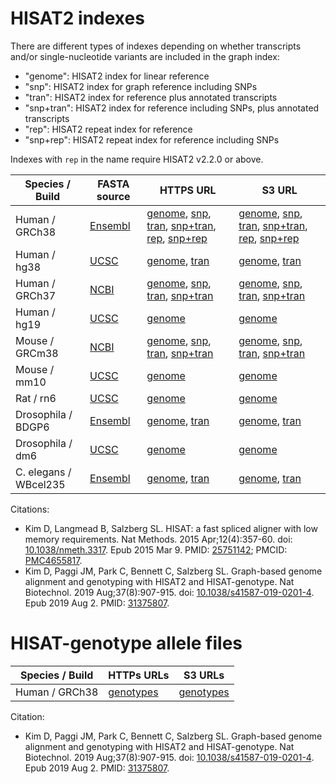 # HISAT2 indexes

There are different types of indexes depending on whether transcripts and/or single-nucleotide variants are included in the graph index:

* "genome": HISAT2 index for linear reference
* "snp": HISAT2 index for graph reference including SNPs
* "tran": HISAT2 index for reference plus annotated transcripts
* "snp+tran": HISAT2 index for reference including SNPs, plus annotated transcripts
* "rep": HISAT2 repeat index for reference
* "snp+rep": HISAT2 repeat index for reference including SNPs

Indexes with `rep` in the name require HISAT2 v2.2.0 or above.

<div class="datatable-begin"></div>

Species / Build         | FASTA source                    | HTTPS URL                                                                                                                                                         | S3 URL
----------------------- | ------------------------------- | ----------------------------------------------------------------------------------------------------------------------------------------------------------------- | ------
Human      / GRCh38     | [Ensembl][ht2_grch38_source]    | [genome][ht2_grch38_genome], [snp][ht2_grch38_snp], [tran][ht2_grch38_tran], [snp+tran][ht2_grch38_snptran], [rep][ht2_grch38_rep], [snp+rep][ht2_grch38_snprep]  | [genome][ht2_grch38_genome_s3], [snp][ht2_grch38_snp_s3], [tran][ht2_grch38_tran_s3], [snp+tran][ht2_grch38_snptran_s3], [rep][ht2_grch38_rep_s3], [snp+rep][ht2_grch38_snprep_s3]
Human      / hg38       | [UCSC][ht2_hg38_source]         | [genome][ht2_hg38_genome], [tran][ht2_hg38_tran]                                                                                                                  | [genome][ht2_hg38_genome_s3], [tran][ht2_hg38_tran_s3]
Human      / GRCh37     | [NCBI][ht2_grch37_source]       | [genome][ht2_grch37_genome], [snp][ht2_grch37_snp], [tran][ht2_grch37_tran], [snp+tran][ht2_grch37_snptran]                                                       | [genome][ht2_grch37_genome_s3], [snp][ht2_grch37_snp_s3], [tran][ht2_grch37_tran_s3], [snp+tran][ht2_grch37_snptran_s3]
Human      / hg19       | [UCSC][ht2_hg19_source]         | [genome][ht2_hg19_genome]                                                                                                                                         | [genome][ht2_hg19_genome_s3]
Mouse      / GRCm38     | [NCBI][ht2_grcm38_source]       | [genome][ht2_grcm38_genome], [snp][ht2_grcm38_snp], [tran][ht2_grcm38_tran], [snp+tran][ht2_grcm38_snptran]                                                       | [genome][ht2_grcm38_genome_s3], [snp][ht2_grcm38_snp_s3], [tran][ht2_grcm38_tran_s3], [snp+tran][ht2_grcm38_snptran_s3]
Mouse      / mm10       | [UCSC][ht2_mm10_source]         | [genome][ht2_mm10_genome]                                                                                                                                         | [genome][ht2_mm10_genome_s3] 
Rat        / rn6        | [UCSC][ht2_rn6_source]          | [genome][ht2_rn6_genome]                                                                                                                                          | [genome][ht2_rn6_genome_s3]
Drosophila / BDGP6      | [Ensembl][ht2_bdgp6_source]     | [genome][ht2_bdgp6_genome], [tran][ht2_bdgp6_tran]                                                                                                                | [genome][ht2_bdgp6_genome_s3], [tran][ht2_bdgp6_tran_s3]
Drosophila / dm6        | [UCSC][ht2_dm6_source]          | [genome][ht2_dm6_genome]                                                                                                                                          | [genome][ht2_dm6_genome_s3] 
C. elegans / WBcel235   | [Ensembl][ht2_wbcel235_source]  | [genome][ht2_wbcel235_genome], [tran][ht2_wbcel235_tran]                                                                                                          | [genome][ht2_wbcel235_genome_s3], [tran][ht2_wbcel235_tran_s3]

<div class="datatable-end"></div>

[ht2_grch38_source]: https://github.com/DaehwanKimLab/hisat2/blob/master/scripts/make_grch38.sh
[ht2_grch38_genome]: https://genome-idx.s3.amazonaws.com/hisat/grch38_genome.tar.gz
[ht2_grch38_genome_s3]: s3://genome-idx/hisat/grch38_genome.tar.gz
[ht2_grch38_snp]: https://genome-idx.s3.amazonaws.com/hisat/grch38_snp.tar.gz
[ht2_grch38_snp_s3]: s3://genome-idx/hisat/grch38_snp.tar.gz
[ht2_grch38_tran]: https://genome-idx.s3.amazonaws.com/hisat/grch38_tran.tar.gz
[ht2_grch38_tran_s3]: s3://genome-idx/hisat/grch38_tran.tar.gz
[ht2_grch38_snptran]: https://genome-idx.s3.amazonaws.com/hisat/grch38_snp_tran.tar.gz
[ht2_grch38_snptran_s3]: s3://genome-idx/hisat/grch38_snp_tran.tar.gz
[ht2_grch38_rep]: https://genome-idx.s3.amazonaws.com/hisat/grch38_rep.tar.gz
[ht2_grch38_rep_s3]: s3://genome-idx/hisat/grch38_rep.tar.gz
[ht2_grch38_snprep]: https://genome-idx.s3.amazonaws.com/hisat/grch38_snprep.tar.gz
[ht2_grch38_snprep_s3]: s3://genome-idx/hisat/grch38_snprep.tar.gz

[ht2_hg38_source]: https://github.com/DaehwanKimLab/hisat2/blob/master/scripts/make_hg38.sh
[ht2_hg38_genome]: https://genome-idx.s3.amazonaws.com/hisat/hg38.tar.gz
[ht2_hg38_genome_s3]: s3://genome-idx/hisat/hg38.tar.gz
[ht2_hg38_tran]: https://genome-idx.s3.amazonaws.com/hisat/hg38_tran.tar.gz
[ht2_hg38_tran_s3]: s3://genome-idx/hisat/hg38_tran.tar.gz

[ht2_grch37_source]: https://github.com/infphilo/hisat2/blob/master/scripts/make_grch37.sh
[ht2_grch37_genome]: https://genome-idx.s3.amazonaws.com/hisat/grch37_genome.tar.gz
[ht2_grch37_genome_s3]: s3://genome-idx/hisat/grch37_genome.tar.gz
[ht2_grch37_snp]: https://genome-idx.s3.amazonaws.com/hisat/grch37_snp.tar.gz
[ht2_grch37_snp_s3]: s3://genome-idx/hisat/grch37_snp.tar.gz
[ht2_grch37_tran]: https://genome-idx.s3.amazonaws.com/hisat/grch37_tran.tar.gz
[ht2_grch37_tran_s3]: s3://genome-idx/hisat/grch37_tran.tar.gz
[ht2_grch37_snptran]: https://genome-idx.s3.amazonaws.com/hisat/grch37_snptran.tar.gz
[ht2_grch37_snptran_s3]: s3://genome-idx/hisat/grch37_snptran.tar.gz

[ht2_hg19_source]: https://github.com/DaehwanKimLab/hisat2/blob/master/scripts/make_hg19.sh
[ht2_hg19_genome]: https://genome-idx.s3.amazonaws.com/hisat/hg19_genome.tar.gz
[ht2_hg19_genome_s3]: s3://genome-idx/hisat/hg19_genome.tar.gz

[ht2_grcm38_source]: https://github.com/infphilo/hisat2/blob/master/scripts/make_grcm38.sh
[ht2_grcm38_genome]: https://genome-idx.s3.amazonaws.com/hisat/grcm38_genome.tar.gz
[ht2_grcm38_genome_s3]: s3://genome-idx/hisat/grcm38_genome.tar.gz
[ht2_grcm38_snp]: https://genome-idx.s3.amazonaws.com/hisat/grcm38_snp.tar.gz
[ht2_grcm38_snp_s3]: s3://genome-idx/hisat/grcm38_snp.tar.gz
[ht2_grcm38_tran]: https://genome-idx.s3.amazonaws.com/hisat/grcm38_tran.tar.gz
[ht2_grcm38_tran_s3]: s3://genome-idx/hisat/grcm38_tran.tar.gz
[ht2_grcm38_snptran]: https://genome-idx.s3.amazonaws.com/hisat/grcm38_snptran.tar.gz
[ht2_grcm38_snptran_s3]: s3://genome-idx/hisat/grcm38_snptran.tar.gz

[ht2_mm10_source]: https://github.com/DaehwanKimLab/hisat2/blob/master/scripts/make_mm10.sh
[ht2_mm10_genome]: https://genome-idx.s3.amazonaws.com/hisat/mm10_genome.tar.gz
[ht2_mm10_genome_s3]: s3://genome-idx/hisat/mm10_genome.tar.gz

[ht2_rn6_source]: https://github.com/DaehwanKimLab/hisat2/blob/master/scripts/make_rn6.sh
[ht2_rn6_genome]: https://genome-idx.s3.amazonaws.com/hisat/rn6_genome.tar.gz
[ht2_rn6_genome_s3]: s3://genome-idx/hisat/rn6_genome.tar.gz

[ht2_bdgp6_source]: https://github.com/infphilo/hisat2/blob/master/scripts/make_bdgp6.sh
[ht2_bdgp6_genome]: https://genome-idx.s3.amazonaws.com/hisat/bdgp6.tar.gz
[ht2_bdgp6_genome_s3]: s3://genome-idx/hisat/bdgp6.tar.gz
[ht2_bdgp6_tran]: https://genome-idx.s3.amazonaws.com/hisat/bdgp6_tran.tar.gz
[ht2_bdgp6_tran_s3]: s3://genome-idx/hisat/bdgp6_tran.tar.gz

[ht2_dm6_source]: https://github.com/infphilo/hisat2/blob/master/scripts/make_dm6.sh
[ht2_dm6_genome]: https://genome-idx.s3.amazonaws.com/hisat/dm6.tar.gz
[ht2_dm6_genome_s3]: s3://genome-idx/hisat/dm6.tar.gz

[ht2_wbcel235_source]: https://github.com/infphilo/hisat2/blob/master/scripts/make_wbcel235.sh
[ht2_wbcel235_genome]: https://genome-idx.s3.amazonaws.com/hisat/wbcel235.tar.gz
[ht2_wbcel235_genome_s3]: s3://genome-idx/hisat/wbcel235.tar.gz
[ht2_wbcel235_tran]: https://genome-idx.s3.amazonaws.com/hisat/wbcel235_tran.tar.gz
[ht2_wbcel235_tran_s3]: s3://genome-idx/hisat/wbcel235_tran.tar.gz

Citations:

* Kim D, Langmead B, Salzberg SL. HISAT: a fast spliced aligner with low memory
requirements. Nat Methods. 2015 Apr;12(4):357-60. doi: [10.1038/nmeth.3317](https://doi.org/10.1038/nmeth.3317). Epub
2015 Mar 9. PMID: [25751142](https://pubmed.ncbi.nlm.nih.gov/25751142/); PMCID: [PMC4655817](https://www.ncbi.nlm.nih.gov/pmc/articles/PMC4655817/).
* Kim D, Paggi JM, Park C, Bennett C, Salzberg SL. Graph-based genome alignment
and genotyping with HISAT2 and HISAT-genotype. Nat Biotechnol. 2019
Aug;37(8):907-915. doi: [10.1038/s41587-019-0201-4](https://doi.org/10.1038/s41587-019-0201-4). Epub 2019 Aug 2. PMID:
[31375807](https://pubmed.ncbi.nlm.nih.gov/31375807/).

# HISAT-genotype allele files

Species / Build | HTTPs URLs | S3 URLs
------- | ---------  | ------------
Human / GRCh38 | [genotypes][htg_genotypes] | [genotypes][htg_genotypes_s3]

[htg_genotypes]: https://genome-idx.s3.amazonaws.com/hisat/genotype_genome_20180128.tar.gz
[htg_genotypes_s3]: s3://genome-idx/hisat/genotype_genome_20180128.tar.gz

Citation:

* Kim D, Paggi JM, Park C, Bennett C, Salzberg SL. Graph-based genome alignment
and genotyping with HISAT2 and HISAT-genotype. Nat Biotechnol. 2019
Aug;37(8):907-915. doi: [10.1038/s41587-019-0201-4](https://doi.org/10.1038/s41587-019-0201-4). Epub 2019 Aug 2. PMID:
[31375807](https://pubmed.ncbi.nlm.nih.gov/31375807/).
